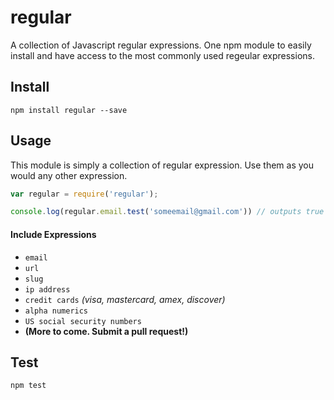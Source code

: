 # regular

A collection of Javascript regular expressions. One npm module to easily install and have access to the most commonly used regeular expressions.

## Install

```
npm install regular --save
```

## Usage

This module is simply a collection of regular expression. Use them as you would any other expression.

```javascript
var regular = require('regular');

console.log(regular.email.test('someemail@gmail.com')) // outputs true
```

#### Include Expressions

* ` email `
* ` url `
* ` slug `
* ` ip address `
* ` credit cards ` *(visa, mastercard, amex, discover)*
* ` alpha numerics `
* ` US social security numbers `
* **(More to come. Submit a pull request!)**


## Test

```
npm test
```
